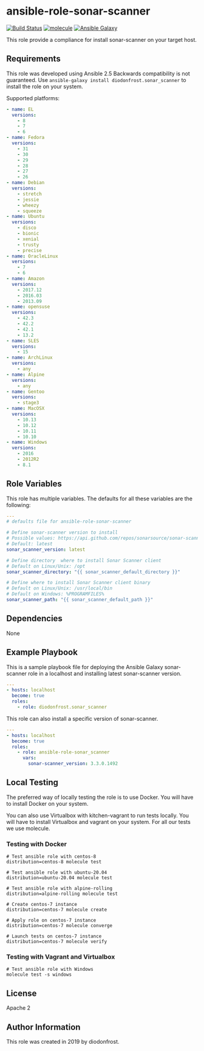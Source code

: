 # ansible-role-sonar-scanner

[![Build Status](https://travis-ci.com/diodonfrost/ansible-role-sonar-scanner.svg?branch=master)](https://travis-ci.com/diodonfrost/ansible-role-sonar-scanner)
[![molecule](https://github.com/diodonfrost/ansible-role-sonar-scanner/workflows/molecule/badge.svg)](https://github.com/diodonfrost/ansible-role-sonar-scanner/actions)
[![Ansible Galaxy](https://img.shields.io/badge/galaxy-diodonfrost.sonar_scanner-660198.svg)](https://galaxy.ansible.com/diodonfrost/sonar_scanner)

This role provide a compliance for install sonar-scanner on your target host.

## Requirements

This role was developed using Ansible 2.5 Backwards compatibility is not guaranteed.
Use `ansible-galaxy install diodonfrost.sonar_scanner` to install the role on your system.

Supported platforms:

```yaml
- name: EL
  versions:
    - 8
    - 7
    - 6
- name: Fedora
  versions:
    - 31
    - 30
    - 29
    - 28
    - 27
    - 26
- name: Debian
  versions:
    - stretch
    - jessie
    - wheezy
    - squeeze
- name: Ubuntu
  versions:
    - disco
    - bionic
    - xenial
    - trusty
    - precise
- name: OracleLinux
  versions:
    - 7
    - 6
- name: Amazon
  versions:
    - 2017.12
    - 2016.03
    - 2013.09
- name: opensuse
  versions:
    - 42.3
    - 42.2
    - 42.1
    - 13.2
- name: SLES
  versions:
    - 15
- name: ArchLinux
  versions:
    - any
- name: Alpine
  versions:
    - any
- name: Gentoo
  versions:
    - stage3
- name: MacOSX
  versions:
    - 10.13
    - 10.12
    - 10.11
    - 10.10
- name: Windows
  versions:
    - 2016
    - 2012R2
    - 8.1
```

## Role Variables

This role has multiple variables. The defaults for all these variables are the following:

```yaml
---
# defaults file for ansible-role-sonar-scanner

# Define sonar-scanner version to install
# Possible values: https://api.github.com/repos/sonarsource/sonar-scanner-cli/tags
# Default: latest
sonar_scanner_version: latest

# Define directory  where to install Sonar Scanner client
# Default on Linux/Unix: /opt
sonar_scanner_directory: "{{ sonar_scanner_default_directory }}"

# Define where to install Sonar Scanner client binary
# Default on Linux/Unix: /usr/local/bin
# Default on Windows: %PROGRAMFILES%
sonar_scanner_path: "{{ sonar_scanner_default_path }}"
```

## Dependencies

None

## Example Playbook

This is a sample playbook file for deploying the Ansible Galaxy sonar-scanner role in a localhost and installing latest sonar-scanner version.

```yaml
---
- hosts: localhost
  become: true
  roles:
    - role: diodonfrost.sonar_scanner
```

This role can also install a specific version of sonar-scanner.

```yaml
---
- hosts: localhost
  become: true
  roles:
    - role: ansible-role-sonar_scanner
      vars:
        sonar-scanner_version: 3.3.0.1492

```

## Local Testing

The preferred way of locally testing the role is to use Docker. You will have to install Docker on your system.

You can also use Virtualbox with kitchen-vagrant to run tests locally. You will have to install Virtualbox and vagrant on your system. For all our tests we use molecule.


### Testing with Docker

```shell
# Test ansible role with centos-8
distribution=centos-8 molecule test

# Test ansible role with ubuntu-20.04
distribution=ubuntu-20.04 molecule test

# Test ansible role with alpine-rolling
distribution=alpine-rolling molecule test

# Create centos-7 instance
distribution=centos-7 molecule create

# Apply role on centos-7 instance
distribution=centos-7 molecule converge

# Launch tests on centos-7 instance
distribution=centos-7 molecule verify
```

### Testing with Vagrant and Virtualbox

```shell
# Test ansible role with Windows
molecule test -s windows
```

## License

Apache 2

## Author Information

This role was created in 2019 by diodonfrost.
